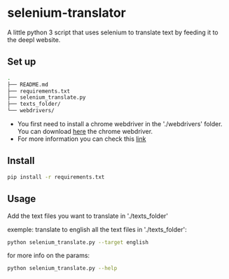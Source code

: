 # selenium-translator
A little python 3 script that uses selenium to translate text by feeding it to the deepl website.

## Set up
```bash
.
├── README.md
├── requirements.txt
├── selenium_translate.py
├── texts_folder/
└── webdrivers/
```

* You first need to install a chrome webdriver in the './webdrivers' folder. You can download [here](https://www.seleniumhq.org/download/) the chrome webdriver.
* For more information you can check this [link](https://chromedriver.chromium.org/getting-started)

## Install
```bash
pip install -r requirements.txt
```

## Usage
Add the text files you want to translate in './texts_folder'

exemple: translate to english all the text files in './texts_folder':
```bash
python selenium_translate.py --target english 
```

for more info on the params:
```bash
python selenium_translate.py --help
```

